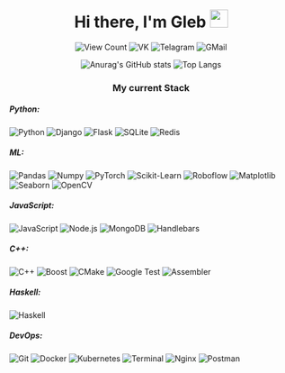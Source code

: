 <h1 align="center">
    Hi there, I'm Gleb
    <img
        src="https://github.com/blackcater/blackcater/raw/main/images/Hi.gif"
        height="32"
        width="32"/>
</h1>

<p align="center">
    <a target="_blank" style="text-decoration: none;" href="http://papertoilet.com/">
        <img
            src="https://komarev.com/ghpvc/?username=Zea-Zee&style=for-the-badge&color=00AA00"
            alt="View Count"
            title="View count (click for something interesting)">
    </a>
    <a target="_blank" style="text-decoration: none;" href="https://vk.com/qzeaq/">
        <img
            src="https://img.shields.io/badge/-Vkontakte-1155ba?style=for-the-badge&logo=Vk"
            title="VK"
            alt="VK">
    </a>
    <a target="_blank" style="text-decoration: none;" href="https://t.me/qzeaq/">
        <img
            src="https://img.shields.io/badge/Telegram-2CA5E0?style=for-the-badge&logo=telegram&logoColor=white"
            title="Telegram"
            alt="Telagram">
    </a>
    <a target="_blank" style="text-decoration: none;" href="mailto:g.kuznetsov2@g.nsu.ru">
        <img
            src="https://img.shields.io/badge/Gmail-D14836?style=for-the-badge&logo=gmail&logoColor=white"
            title="GMail"
            alt="GMail">
    </a>
</p>

<p align="center">
  <img src="https://github-readme-stats.vercel.app/api?username=Zea-Zee&theme=default&show_icons=true" alt="Anurag's GitHub stats">
  <img src="https://github-readme-stats.vercel.app/api/top-langs/?username=Zea-Zee&langs_count=8&layout=compact" alt="Top Langs">
</p>

<h3 align="center">My current Stack</h3>

<p align="center">
  <h5>Python:</h5>
  <img src="https://img.shields.io/badge/Python-3776AB?style=for-the-badge&logo=python&labelColor=000" alt="Python">
  <img src="https://img.shields.io/badge/Django-092E20?style=for-the-badge&logo=django&labelColor=000" alt="Django">
  <img src="https://img.shields.io/badge/Flask-000000?style=for-the-badge&logo=flask&labelColor=000" alt="Flask">
  <img src="https://img.shields.io/badge/sqlite-003B57?style=for-the-badge&logo=sqlite&labelColor=000" alt="SQLite">
  <img src="https://img.shields.io/badge/redis-DC382D?style=for-the-badge&logo=redis&labelColor=000" alt="Redis">

  <h5>ML:</h5>
  <img src="https://img.shields.io/badge/pandas-150458?style=for-the-badge&logo=pandas&labelColor=000" alt="Pandas">
  <img src="https://img.shields.io/badge/numpy-013243?style=for-the-badge&logo=numpy&labelColor=000" alt="Numpy">
  <img src="https://img.shields.io/badge/pytorch-EE4C2C?style=for-the-badge&logo=pytorch&labelColor=000" alt="PyTorch">
  <img src="https://img.shields.io/badge/sklearn-F7931E?style=for-the-badge&logo=scikit-learn&labelColor=000" alt="Scikit-Learn">
  <img src="https://img.shields.io/badge/roboflow-FA9429?style=for-the-badge&logo=roboflow&labelColor=000" alt="Roboflow">
  <img src="https://img.shields.io/badge/matplotlib-3776AB?style=for-the-badge&logo=matplotlib&labelColor=000" alt="Matplotlib">
  <img src="https://img.shields.io/badge/seaborn-3776AB?style=for-the-badge&logo=seaborn&labelColor=000" alt="Seaborn">
  <img src="https://img.shields.io/badge/opencv-5C3EE8?style=for-the-badge&logo=opencv&labelColor=000" alt="OpenCV">

  <h5>JavaScript:</h5>
  <img src="https://img.shields.io/badge/JavaScript-F7DF1E?style=for-the-badge&logo=javascript&labelColor=000" alt="JavaScript">
  <img src="https://img.shields.io/badge/Node.js-339933?style=for-the-badge&logo=node.js&labelColor=000" alt="Node.js">
  <img src="https://img.shields.io/badge/MongoDB-47A248?style=for-the-badge&logo=mongodb&labelColor=000" alt="MongoDB">
  <img src="https://img.shields.io/badge/Handlebars-F0772B?style=for-the-badge&logo=handlebars&labelColor=000" alt="Handlebars">

  <h5>C++:</h5>
  <img src="https://img.shields.io/badge/C++-00599C?style=for-the-badge&logo=c%2B%2B&labelColor=000" alt="C++">
  <img src="https://img.shields.io/badge/Boost-00599C?style=for-the-badge&logo=boost&labelColor=000" alt="Boost">
  <img src="https://img.shields.io/badge/CMake-064F8C?style=for-the-badge&logo=cmake&labelColor=000" alt="CMake">
  <img src="https://img.shields.io/badge/Google_Test-4285F4?style=for-the-badge&logo=google-test&labelColor=000" alt="Google Test">
  <img src="https://img.shields.io/badge/Assembler-6E4C13?style=for-the-badge&logo=assemblyscript&labelColor=000" alt="Assembler">

  <h5>Haskell:</h5>
  <img src="https://img.shields.io/badge/Haskell-5D4F85?style=for-the-badge&logo=haskell&labelColor=000" alt="Haskell">

  <h5>DevOps:</h5>
  <img src="https://img.shields.io/badge/Git-F05032?style=for-the-badge&logo=git&labelColor=000" alt="Git">
  <img src="https://img.shields.io/badge/Docker-2496ED?style=for-the-badge&logo=docker&labelColor=000" alt="Docker">
  <img src="https://img.shields.io/badge/Kubernetes-326CE5?style=for-the-badge&logo=kubernetes&labelColor=000" alt="Kubernetes">
  <img src="https://img.shields.io/badge/Terminal-4D4D4D?style=for-the-badge&logo=windows-terminal&labelColor=000" alt="Terminal">
  <img src="https://img.shields.io/badge/Nginx-009639?style=for-the-badge&logo=nginx&labelColor=000" alt="Nginx">
  <img src="https://img.shields.io/badge/Postman-FF6C37?style=for-the-badge&logo=postman&labelColor=000" alt="Postman">
</p>
